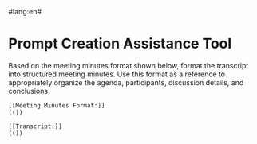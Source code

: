 #lang:en#

# Prompt Creation Assistance Tool

Based on the meeting minutes format shown below, format the transcript into structured meeting minutes. Use this format as a reference to appropriately organize the agenda, participants, discussion details, and conclusions.

~~~ Meeting Minutes Format
[[Meeting Minutes Format:]]
(())
~~~

~~~ Transcript
[[Transcript:]]
(())
~~~
